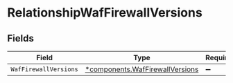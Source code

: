 # RelationshipWafFirewallVersions


## Fields

| Field                                                                             | Type                                                                              | Required                                                                          | Description                                                                       |
| --------------------------------------------------------------------------------- | --------------------------------------------------------------------------------- | --------------------------------------------------------------------------------- | --------------------------------------------------------------------------------- |
| `WafFirewallVersions`                                                             | [*components.WafFirewallVersions](../../models/components/waffirewallversions.md) | :heavy_minus_sign:                                                                | N/A                                                                               |